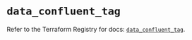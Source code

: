 # `data_confluent_tag`

Refer to the Terraform Registry for docs: [`data_confluent_tag`](https://registry.terraform.io/providers/confluentinc/confluent/2.11.0/docs/data-sources/tag).
